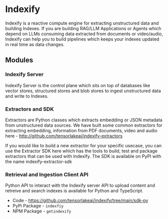 # Indexify

Indexify is a reactive compute engine for extracting unstructured data and building Indexes. If you are building RAG/LLM Applications or Agents which depend on LLMs consuming data extracted from documents or video/audio, Indexify can help you to build pipelines which keeps your indexes updated in real time as data changes.

## Modules 
### Indexify Server
Indexify Server is the control plane which sits on top of databases like vector stores, structured stores and blob stores to ingest unstructured data and write to Indexes. 

### Extractors and SDK
Extractors are Python classes which extracts embedding or JSON metadata from unstructured data sources. We have built some common extractors for extracting embedding, information from PDF documents, video and audio here - http://github.com/tensorlakeai/indexify-extractors

If you would like to build a new extractor for your specific usecase, you can use the Extractor SDK here which has the tools to build, test and package extractors that can be used with Indexify. The SDK is available on PyPI with the name indexify-extractor-sdk

### Retrieval and Ingestion Client API 
Python API to interact with the Indexify server API to upload content and retreive and search indexes is available for Python and TypeScript.

* Code - https://github.com/tensorlakeai/indexify/tree/main/sdk-py 
* PyPi Package - `indexfiy`
* NPM Package - `getindexify`
